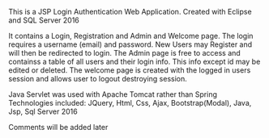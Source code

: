 This is a JSP Login Authentication Web Application.
Created with Eclipse and SQL Server 2016

It contains a Login, Registration and Admin and Welcome page. The login requires a username (email) and password. New Users 
may Register and will then be redirected to login. The Admin page is free to access and containss a table of all users and their 
login info. This info except id may be edited or deleted. The welcome page is created with the logged in users session and allows
user to logout destroying session.

Java Servlet was used with Apache Tomcat rather than Spring
Technologies included:
JQuery, Html, Css, Ajax, Bootstrap(Modal), Java, Jsp, Sql Server 2016

Comments will be added later
